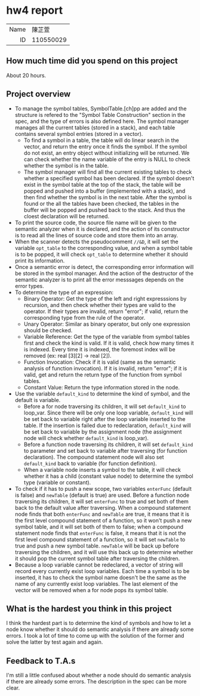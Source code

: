 # hw4 report

|||
|-:|:-|
|Name|陳芷萱|
|ID|110550029|

## How much time did you spend on this project

About 20 hours.

## Project overview

- To manage the symbol tables, SymbolTable.[ch]pp are added and the structure is refered to the "Symbol Table Construction" section in the spec, and the type of errors is also defined here. The symbol manager manages all the current tables (stored in a stack), and each table contains several symbol entries (stored in a vector). 
    - To find a symbol in a table, the table will do linear search in the vector, and return the entry once it finds the symbol. If the symbol do not exist, an entry object without initializing will be returned. We can check whether the name variable of the entry is NULL to check whether the symbol is in the table.
    - The symbol manager will find all the current existing tables to check whether a specified symbol has been declared. If the symbol doesn't exist in the symbol table at the top of the stack, the table will be popped and pushed into a buffer (implemented with a stack), and then find whether the symbol is in the next table. After the symbol is found or the all the tables have been checked, the tables in the buffer will be popped and pushed back to the stack. And thus the cloest declaration will be returned.
- To print the source code, the source file name will be given to the semantic analyzer when it is declared, and the action of its constructor is to read all the lines of source code and store them into an array. 
- When the scanner detects the pseudocomment ```//&D```, it will set the variable ```opt_table``` to the corresponding value, and when a symbol table is to be popped, it will check ```opt_table``` to determine whether it should print its information.
- Once a semantic error is detect, the corresponding error information will be stored in the symbol manager. And the action of the destructor of the semantic analyzer is to print all the error messsages depends on the error types.
- To determine the type of an expression: 
    - Binary Operator: Get the type of the left and right expresssions by recursion, and then check whether their types are valid to the operator. If their types are invalid, return "error"; if valid, return the corresponding type from the rule of the operator.
    - Unary Operator: Similar as binary operator, but only one expression should be checked.
    - Variable Reference: Get the type of the variable from symbol tables first and check the kind is valid. If it is valid, check how many times it is indexed. Every time it is indexed, the foremost index will be removed (ex: real [3][2] -> real [2]).
    - Function Invocation: Check if it is valid (same as the semantic analysis of function invocation). If it is invalid, return "error"; if it is valid, get and return the return type of the function from symbol tables.
    - Constant Value: Return the type information stored in the node.
- Use the variable ```default_kind``` to determine the kind of symbol, and the default is variable.
    - Before a for node traversing its children, it will set ```default_kind``` to loop_var. Since there will be only one loop variable, ```default_kind``` will be set back to variable right after the loop variable inserted to the table. If the insertion is failed due to redeclaration, ```default_kind``` will be set back to variable by the assignment node (the assignment node will check whether ```default_kind``` is loop_var).
    - Before a function node traversing its children, it will set ```default_kind``` to parameter and set back to variable after traversing (for function declaration). The compound statement node will also set ```default_kind``` back to variable (for function definition).
    - When a variable node inserts a symbol to the table, it will check whether it has a child (constant value node) to determine the symbol type (variable or constant).
- To check if it has to push a new scope, two variables ```enterFunc``` (default is false) and ```newTable``` (default is true) are used. Before a function node traversing its children, it will set ```enterFunc``` to true and set both of them back to the default value after traversing. When a compound statement node finds that both ```enterFunc``` and ```newTable``` are true, it means that it is the first level compound statement of a function, so it won't push a new symbol table, and it will set both of them to false; when a compound statement node finds that ```enterFunc``` is false, it means that it is not the first level compound statement of a function, so it will set ```newTable``` to true and push a new symbol table. ```newTable``` will be back up before traversing the children, and it will use this back up to determine whether it should pop the current symbol table after traversing the children.
- Because a loop variable cannot be redeclared, a vector of string will record every currently exist loop variables. Each time a symbol is to be inserted, it has to check the symbol name doesn't be the same as the name of any currently exist loop variables. The last element of the vector will be removed when a for node pops its symbol table.
## What is the hardest you think in this project

I think the hardest part is to determine the kind of symbols and how to let a node know whether it should do semantic analysis if there are already some errors. I took a lot of time to come up with the solution of the former and solve the latter by test again and again.

## Feedback to T.A.s

I'm still a little confused about whether a node should do semantic analysis if there are already some errors. The description in the spec can be more clear.
